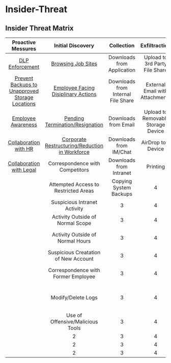 # Insider-Threat

## **Insider Threat Matrix**

| **Proactive Messures** | **Initial Discovery** | **Collection** | **Exfiltraction** | **Business Impact**|
| :---: | :---: | :---: | :---: | :---: |
| [DLP Enforcement](https://github.com/matt-snyder-stuff/Insider-Threat/blob/master/TTPs/T1000-DLP%20Enforcement.md) | [Browsing Job Sites](https://github.com/matt-snyder-stuff/Insider-Threat/blob/master/TTPs/T1005-Browsing%20Job%20Sites.md) | Downloads from Application |  Upload to 3rd Party File Share | Bulk Delete Files |
| [Prevent Backups to Unapproved Storage Locations](https://github.com/matt-snyder-stuff/Insider-Threat/blob/master/TTPs/T1001-Unapproved%20Storage%20Locations.md)  | [Employee Facing Disiplinary Actions](https://github.com/matt-snyder-stuff/Insider-Threat/blob/master/TTPs/T1006-Employee%20Facing%20Disiplinary%20Actions.md) | Downloads from Internal File Share | External Email with Attachments | Destruction of Physical Device |
| [Employee Awareness](https://github.com/matt-snyder-stuff/Insider-Threat/blob/master/TTPs/T1002-Employee%20Awareness%20copy.md) | [Pending Termination/Resignation](https://github.com/matt-snyder-stuff/Insider-Threat/blob/master/TTPs/T1007-Pending%20Termination-Resignation.md) | Downloads from Email | Upload to Removable Storage Device | Changing Service Account Password |
| [Collaboration with HR](https://github.com/matt-snyder-stuff/Insider-Threat/blob/master/TTPs/T1003-Partnership%20with%20HR.md) | [Corporate Restructuring/Reduction in Workforce](https://github.com/matt-snyder-stuff/Insider-Threat/blob/master/TTPs/T1008-Corporate%20Restructuring-Reduction%20in%20Workforcemd.md) | Downloads from IM/Chat | AirDrop to a Device | Malicious Changes to Application/System |
| [Collaboration with Legal](https://github.com/matt-snyder-stuff/Insider-Threat/blob/master/TTPs/T1004-Collaboration%20with%20Legal.md) | Correspondence with Competitors | Downloads from Intranet | Printing | Malicious Social Media Post |
|   | Attempted Access to Restricted Areas | Copying System Backups | 4 | Misappropriations of Funds |
|   | Suspicious Intranet Activity | 3 | 4 | Excessive Overtime |
|   | Activity Outside of Normal Scope | 3 | 4 | Misappropriations of Assets |
|   | Activity Outside of Normal Hours | 3 | 4 | Forwarding Internal Communications to 3rd Party |
|   | Suspicious Creatation of New Account | 3 | 4 | Insider Trading Violations |
|   | Correspondence with Former Employee | 3 | 4 | Use of Offensive/Malicious Tools |
|   | Modify/Delete Logs | 3 | 4 | Exposure of Sensitive/Confidential Information in Public Repositories |
|   | Use of Offensive/Malicious Tools | 3 | 4 | 5 |
|   | 2 | 3 | 4 | 5 |
|   | 2 | 3 | 4 | 5 |
|   | 2 | 3 | 4 | 5 |
